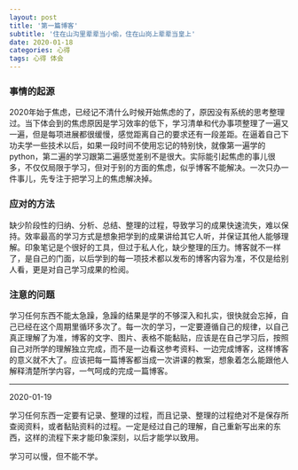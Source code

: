 ```yaml
---
layout: post
title: '第一篇博客'
subtitle: '住在山沟里辈辈当小偷，住在山岗上辈辈当皇上'
date: 2020-01-18
categories: 心得
tags: 心得 体会
---
```


### 事情的起源

2020年始于焦虑，已经记不清什么时候开始焦虑的了，原因没有系统的思考整理过。当下体会到的焦虑原因是学习效率的低下，学习清单和代办事项整理了一遍又一遍，但是每项进展都很缓慢，感觉距离自己的要求还有一段差距。在逼着自己下功夫学一些技术以后，如果一段时间不使用忘记的特别快，就像第一遍学的python，第二遍的学习跟第二遍感觉差别不是很大。实际能引起焦虑的事儿很多，不仅仅局限于学习，但对于别的方面的焦虑，似乎博客不能解决。一次只办一件事儿，先专注于把学习上的焦虑解决掉。


### 应对的方法

缺少阶段性的归纳、分析、总结、整理的过程，导致学习的成果快速流失，难以保持。效率最高的学习方式是想象把学到的成果讲给其它人听，并保证其他人能够理解。印象笔记是个很好的工具，但过于私人化，缺少整理的压力。博客就不一样了，是自己的门面，以后学到的每一项技术都以发布的博客内容为准，不仅是给别人看，更是对自己学习成果的检阅。


### 注意的问题

学习任何东西不能太急躁，急躁的结果是学的不够深入和扎实，很快就会忘掉，自己已经在这个周期里循环多次了。每一次的学习，一定要遵循自己的规律，以自己真正理解了为准，博客的文字、图片、表格不能黏贴，应该是在自己学习后，按照自己对所学的理解独立完成，而不是一边看这参考资料、一边完成博客，这样博客的意义就不大了。应该把每一篇博客都当成一次讲课的教案，想象着怎么能跟他人解释清楚所学内容，一气呵成的完成一篇博客。

***

2020-01-19

学习任何东西一定要有记录、整理的过程，而且记录、整理的过程绝对不是保存所查阅资料，或者黏贴资料的过程。一定是经过自己的理解，自己重新写出来的东西，这样的流程下来才能印象深刻，以后才能学以致用。

学习可以慢，但不能不学。